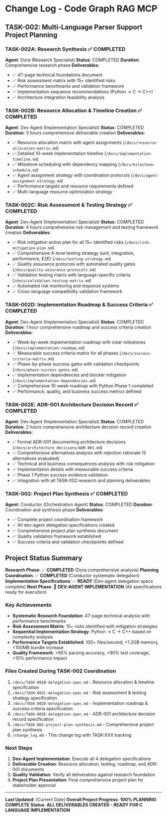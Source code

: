 # Change Log - Code Graph RAG MCP

## TASK-002: Multi-Language Parser Support Project Planning

### TASK-002A: Research Synthesis ✅ COMPLETED
**Agent**: Dora (Research Specialist)
**Status**: COMPLETED
**Duration**: Comprehensive research phase
**Deliverables**:
- ✅ 47-page technical foundations document
- ✅ Risk assessment matrix with 15+ identified risks
- ✅ Performance benchmarks and validation framework
- ✅ Implementation sequence recommendations (Python → C → C++)
- ✅ Architecture integration feasibility analysis

### TASK-002B: Resource Allocation & Timeline Creation ✅ COMPLETED
**Agent**: Dev-Agent (Implementation Specialist)
**Status**: COMPLETED
**Duration**: 3 hours comprehensive deliverable creation
**Deliverables**:
- ✅ Resource allocation matrix with agent assignments (`/docs/resource-allocation-matrix.md`)
- ✅ Detailed 10-week implementation timeline (`/docs/implementation-timeline.md`)
- ✅ Milestone scheduling with dependency mapping (`/docs/milestone-schedule.md`)
- ✅ Agent assignment strategy with coordination protocols (`/docs/agent-assignment-strategy.md`)
- ✅ Performance targets and resource requirements defined
- ✅ Multi-language resource optimization strategy

### TASK-002C: Risk Assessment & Testing Strategy ✅ COMPLETED
**Agent**: Dev-Agent (Implementation Specialist)
**Status**: COMPLETED
**Duration**: 4 hours comprehensive risk management and testing framework creation
**Deliverables**:
- ✅ Risk mitigation action plan for all 15+ identified risks (`/docs/risk-mitigation-plan.md`)
- ✅ Comprehensive 4-level testing strategy (unit, integration, performance, E2E) (`/docs/testing-strategy.md`)
- ✅ Quality assurance protocols with automated quality gates (`/docs/quality-assurance-protocols.md`)
- ✅ Validation testing matrix with language-specific criteria (`/docs/validation-testing-matrix.md`)
- ✅ Automated risk monitoring and response systems
- ✅ Cross-language compatibility validation framework

### TASK-002D: Implementation Roadmap & Success Criteria ✅ COMPLETED
**Agent**: Dev-Agent (Implementation Specialist)
**Status**: COMPLETED
**Duration**: 1 hour comprehensive roadmap and success criteria creation
**Deliverables**:
- ✅ Week-by-week implementation roadmap with clear milestones (`/docs/implementation-roadmap.md`)
- ✅ Measurable success criteria matrix for all phases (`/docs/success-criteria-matrix.md`)
- ✅ Phase-by-phase success gates with validation checkpoints (`/docs/phase-success-gates.md`)
- ✅ Implementation dependencies and blocker mitigation (`/docs/implementation-dependencies.md`)
- ✅ Comprehensive 10-week roadmap with Python Phase 1 completed
- ✅ Performance, quality, and business success metrics defined

### TASK-002E: ADR-001 Architecture Decision Record ✅ COMPLETED
**Agent**: Dev-Agent (Implementation Specialist)
**Status**: COMPLETED
**Duration**: 2 hours comprehensive architecture decision record creation
**Deliverables**:
- ✅ Formal ADR-001 documenting architecture decisions (`/docs/architecture_decisions/ADR-001.md`)
- ✅ Comprehensive alternatives analysis with rejection rationale (5 alternatives evaluated)
- ✅ Technical and business consequences analysis with risk mitigation
- ✅ Implementation details with measurable success criteria
- ✅ Phase 1 Python success evidence validation
- ✅ Integration with all TASK-002 research and planning deliverables

### TASK-002: Project Plan Synthesis ✅ COMPLETED
**Agent**: Conductor (Orchestration Agent)
**Status**: COMPLETED
**Duration**: Coordination and synthesis phase
**Deliverables**:
- ✅ Complete project coordination framework
- ✅ All dev-agent delegation specifications created
- ✅ Comprehensive project plan synthesis document
- ✅ Quality validation framework established
- ✅ Success criteria and validation checkpoints defined

## Project Status Summary

**Research Phase**: ✅ **COMPLETED** (Dora comprehensive analysis)
**Planning Coordination**: ✅ **COMPLETED** (Conductor systematic delegation)
**Implementation Specifications**: ✅ **READY** (Dev-agent delegation specs complete)
**Next Phase**: 🔄 **DEV-AGENT IMPLEMENTATION** (All specifications ready for execution)

### Key Achievements
- **Systematic Research Foundation**: 47-page technical analysis with performance benchmarks
- **Risk Assessment Matrix**: 15+ risks identified with mitigation strategies
- **Sequential Implementation Strategy**: Python → C → C++ based on complexity analysis
- **Performance Targets Established**: 100+ files/second, <1.2GB memory, <100MB bundle increase
- **Quality Framework**: >95% parsing accuracy, >90% test coverage, <10% performance impact

### Files Created During TASK-002 Coordination
1. `/docs/TASK-002B-delegation-spec.md` - Resource allocation & timeline specification
2. `/docs/TASK-002C-delegation-spec.md` - Risk assessment & testing strategy specification
3. `/docs/TASK-002D-delegation-spec.md` - Implementation roadmap & success criteria specification
4. `/docs/TASK-002E-delegation-spec.md` - ADR-001 architecture decision record specification
5. `/docs/TASK-002-project-plan-synthesis.md` - Comprehensive project plan synthesis
6. `/change_log.md` - This change log with TASK-XXX tracking

### Next Steps
1. **Dev-Agent Implementation**: Execute all 4 delegation specifications
2. **Deliverable Creation**: Resource allocation, testing, roadmap, and ADR-001 documents
3. **Quality Validation**: Verify all deliverables against research foundation
4. **Project Plan Presentation**: Final comprehensive project plan for stakeholder approval

---
**Last Updated**: [Current Date]
**Overall Project Progress**: **100% PLANNING COMPLETE**
**Status**: **ALL DELIVERABLES CREATED - READY FOR C LANGUAGE IMPLEMENTATION**